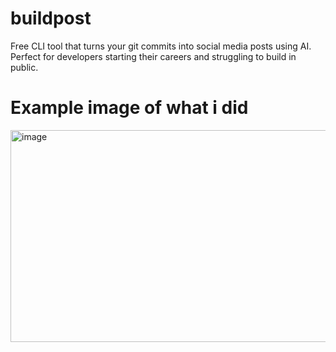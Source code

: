 # buildpost
Free CLI tool that turns your git commits into social media posts using AI. Perfect for developers starting their careers and struggling to build in public.


# Example image of what i did

<img width="1359" height="339" alt="image" src="https://github.com/user-attachments/assets/1e7a2191-6b1b-40cd-bef0-f01c29a31abb" />

